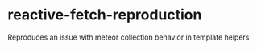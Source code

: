 reactive-fetch-reproduction
===========================

Reproduces an issue with meteor collection behavior in template helpers
